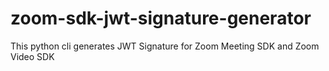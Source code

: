 # zoom-sdk-jwt-signature-generator
This python cli generates JWT Signature for Zoom Meeting SDK and Zoom Video SDK
